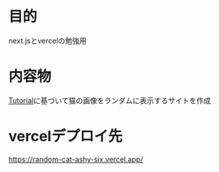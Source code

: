 # 目的
next.jsとvercelの勉強用

# 内容物
[Tutorial](https://typescriptbook.jp/tutorials/nextjs
)に基づいて猫の画像をランダムに表示するサイトを作成


# vercelデプロイ先
https://random-cat-ashy-six.vercel.app/
